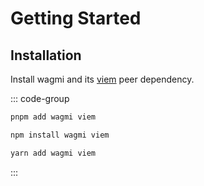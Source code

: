 # Getting Started

## Installation

Install wagmi and its [viem](https://viem.sh) peer dependency.

::: code-group

```sh [pnpm]
pnpm add wagmi viem
```

```sh [npm]
npm install wagmi viem
```

```sh [yarn]
yarn add wagmi viem
```

:::